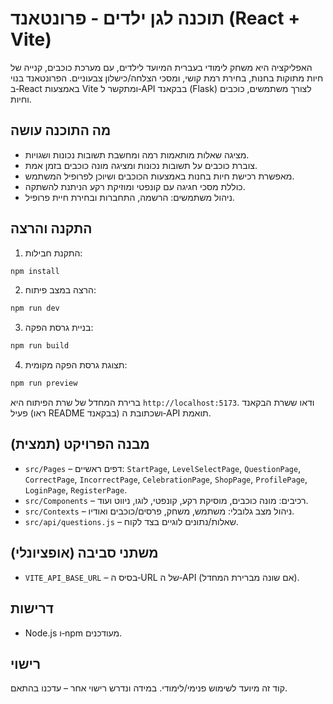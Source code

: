 # תוכנה לגן ילדים - פרונטאנד (React + Vite)

האפליקציה היא משחק לימודי בעברית המיועד לילדים, עם מערכת כוכבים, קנייה של חיות מתוקות בחנות, בחירת רמת קושי, ומסכי הצלחה/כישלון צבעוניים. הפרונטאנד בנוי ב‑React באמצעות Vite ומתקשר ל‑API בבקאנד (Flask) לצורך משתמשים, כוכבים וחיות.

## מה התוכנה עושה

- מציגה שאלות מותאמות רמה ומחשבת תשובות נכונות ושגויות.
- צוברת כוכבים על תשובות נכונות ומציגה מונה כוכבים בזמן אמת.
- מאפשרת רכישת חיות בחנות באמצעות הכוכבים ושיוכן לפרופיל המשתמש.
- כוללת מסכי חגיגה עם קונפטי ומוזיקת רקע הניתנת להשתקה.
- ניהול משתמשים: הרשמה, התחברות ובחירת חיית פרופיל.

## התקנה והרצה

1. התקנת חבילות:
```bash
npm install
```

2. הרצה במצב פיתוח:
```bash
npm run dev
```

3. בניית גרסת הפקה:
```bash
npm run build
```

4. תצוגת גרסת הפקה מקומית:
```bash
npm run preview
```

ברירת המחדל של שרת הפיתוח היא `http://localhost:5173`. ודאו ששרת הבקאנד פעיל (ראו README בבקאנד) ושכתובת ה‑API תואמת.

## מבנה הפרויקט (תמצית)

- `src/Pages` – דפים ראשיים: `StartPage`, `LevelSelectPage`, `QuestionPage`, `CorrectPage`, `IncorrectPage`, `CelebrationPage`, `ShopPage`, `ProfilePage`, `LoginPage`, `RegisterPage`.
- `src/Components` – רכיבים: מונה כוכבים, מוסיקת רקע, קונפטי, לוגו, ניווט ועוד.
- `src/Contexts` – ניהול מצב גלובלי: משתמש, משחק, פרסים/כוכבים ואודיו.
- `src/api/questions.js` – שאלות/נתונים לוגיים בצד לקוח.

## משתני סביבה (אופציונלי)

- `VITE_API_BASE_URL` – בסיס ה‑URL של ה‑API (אם שונה מברירת המחדל).

## דרישות

- Node.js ו‑npm מעודכנים.

## רישוי

קוד זה מיועד לשימוש פנימי/לימודי. במידה ונדרש רישוי אחר – עדכנו בהתאם.
